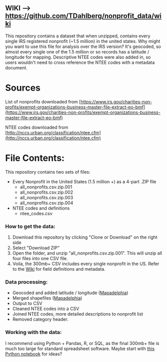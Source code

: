 ## WIKI --> https://github.com/TDahlberg/nonprofit_data/wiki

This repository contains a dataset that when unzipped, contains every single IRS registered nonprofit (~1.5 million) in the united states. Why might you want to use this file for analysis over the IRS version? It's geocoded, so almost every single one of the 1.5 million or so records has a latitude / longitude for mapping. Descriptive NTEE codes were also added in, so users wouldn't need to cross reference the NTEE codes with a metadata document.

# Sources
List of nonprofits downloaded from [https://www.irs.gov/charities-non-profits/exempt-organizations-business-master-file-extract-eo-bmf](https://www.irs.gov/charities-non-profits/exempt-organizations-business-master-file-extract-eo-bmf)

NTEE codes downloaded from [http://nccs.urban.org/classification/ntee.cfm](http://nccs.urban.org/classification/ntee.cfm)

# File Contents:
This repository contains two sets of files:
* Every Nonprofit in the United States (1.5 million +) as a 4-part .ZIP file
  * all_nonprofits.csv.zip.001
  * all_nonprofits.csv.zip.002
  * all_nonprofits.csv.zip.003
  * all_nonprofits.csv.zip.004
* NTEE codes and definitions 
  * ntee_codes.csv 

### How to get the data:
 1. Download this repository by clicking "Clone or Download" on the right side
   2. Select "Download ZIP"
 2. Open the folder, and unzip "all_nonprofits.csv.zip.001". This will unzip all four files into one CSV file.
 3. Voila, the 300mb+ CSV includes every single nonprofit in the US. Refer to the [Wiki](https://github.com/TDahlberg/nonprofit_data/wiki) for field definitions and metadata. 


### Data processing:
* Geocoded and added latitude / longitude ([Mapadelphia](https://www.twitter.com/mapadelphia))
* Merged shapefiles ([Mapadelphia](www.twitter.com/mapadelphia))
* Output to CSV
* Cleaned NTEE codes into a CSV
* Joined NTEE codes, more detailed descriptions to nonprofit list
* Removed category header.
 
### Working with the data:
I recommend using Python + Pandas, R, or SQL, as the final 300mb+ file is much too large for standard spreadsheet software. Maybe start with [this Python notebook](https://gist.github.com/TDahlberg/b6b595c6d5d23036e07907dc9184d486) for ideas?
